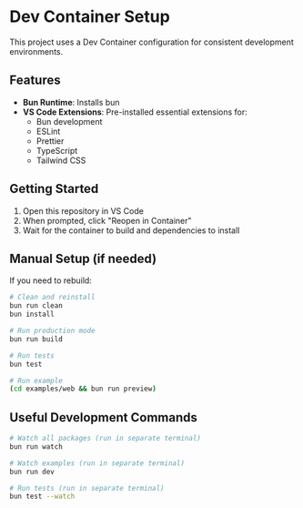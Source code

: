# Dev Container Setup

This project uses a Dev Container configuration for consistent development environments.

## Features

- **Bun Runtime**: Installs bun
- **VS Code Extensions**: Pre-installed essential extensions for:
  - Bun development
  - ESLint
  - Prettier
  - TypeScript
  - Tailwind CSS

## Getting Started

1. Open this repository in VS Code
2. When prompted, click "Reopen in Container"
3. Wait for the container to build and dependencies to install

## Manual Setup (if needed)

If you need to rebuild:

```bash
# Clean and reinstall
bun run clean
bun install

# Run production mode
bun run build

# Run tests
bun test

# Run example
(cd examples/web && bun run preview)
```

## Useful Development Commands

```bash
# Watch all packages (run in separate terminal)
bun run watch

# Watch examples (run in separate terminal)
bun run dev

# Run tests (run in separate terminal)
bun test --watch
```

